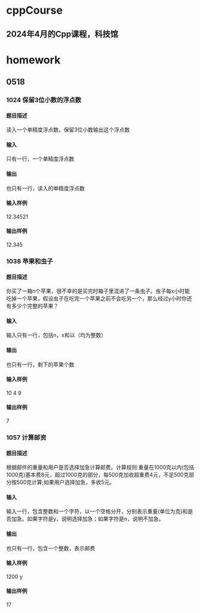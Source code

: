 # cppCourse
## 2024年4月的Cpp课程，科技馆

# homework
## 0518
### 1024 保留3位小数的浮点数
#### 题目描述
读入一个单精度浮点数，保留3位小数输出这个浮点数
#### 输入
只有一行，一个单精度浮点数
#### 输出
也只有一行，读入的单精度浮点数
#### 输入样例
12.34521
#### 输出样例
12.345
### 1038 苹果和虫子
#### 题目描述
你买了一箱n个苹果，很不幸的是买完时箱子里混进了一条虫子。虫子每x小时能吃掉一个苹果，假设虫子在吃完一个苹果之前不会吃另一个，那么经过y小时你还有多少个完整的苹果？
#### 输入
输入只有一行，包括n，x和以（均为整数）
#### 输出
也只有一行，剩下的苹果个数
#### 输入样例
10 4 9
#### 输出样例
7
### 1057 计算邮资
#### 题目描述
根据邮件的重量和用户是否选择加急计算邮费。计算规则:重量在1000克以内(包括1000克)基本费8元，超过1000克的部分，每500克加收超重费4元，不足500克部分按500克计算;如果用户选择加急，多收5元。
#### 输入
输入一行，包含整数和一个字符，以一个空格分开，分别表示重量(单位为克)和是否加急。如果字符是y，说明选择加急；如果字符是n，说明不加急。
#### 输出
也只有一行，包含一个整数，表示邮费
#### 输入样例
1200 y
#### 输出样例
17
